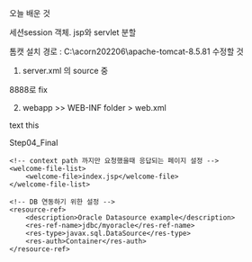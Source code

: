 오늘 배운 것

세션session 객체.
jsp와 servlet 분할

톰캣 설치 경로 : C:\acorn202206\apache-tomcat-8.5.81
수정할 것 
1. server.xml 의 source 중 
<Connector connectionTimeout="20000" port="8888" protocol="HTTP/1.1" redirectPort="8443"/>
 8888로 fix

2. webapp >> WEB-INF folder > web.xml

text this

<?xml version="1.0" encoding="UTF-8"?>
<web-app xmlns:xsi="http://www.w3.org/2001/XMLSchema-instance" xmlns="http://xmlns.jcp.org/xml/ns/javaee" xsi:schemaLocation="http://xmlns.jcp.org/xml/ns/javaee http://xmlns.jcp.org/xml/ns/javaee/web-app_3_1.xsd" id="WebApp_ID" version="3.1">
	<display-name>Step04_Final</display-name>
  
	<!-- context path 까지만 요청했을때 응답되는 페이지 설정 -->
	<welcome-file-list>
		<welcome-file>index.jsp</welcome-file>
	</welcome-file-list>
  
  	<!-- DB 연동하기 위한 설정 -->
	<resource-ref>
		<description>Oracle Datasource example</description>
		<res-ref-name>jdbc/myoracle</res-ref-name>
		<res-type>javax.sql.DataSource</res-type>
		<res-auth>Container</res-auth>
	</resource-ref>
</web-app>
